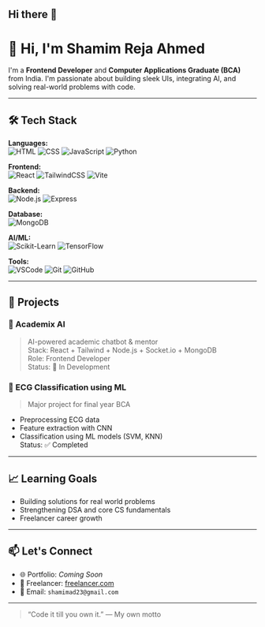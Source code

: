 ## Hi there 👋

# 👋 Hi, I'm Shamim Reja Ahmed

I'm a **Frontend Developer** and **Computer Applications Graduate (BCA)** from India. I'm passionate about building sleek UIs, integrating AI, and solving real-world problems with code.

---

## 🛠️ Tech Stack

**Languages:**  
![HTML](https://img.shields.io/badge/-HTML5-E34F26?style=flat&logo=html5&logoColor=white)
![CSS](https://img.shields.io/badge/-CSS3-1572B6?style=flat&logo=css3)
![JavaScript](https://img.shields.io/badge/-JavaScript-F7DF1E?style=flat&logo=javascript&logoColor=black)
![Python](https://img.shields.io/badge/-Python-3776AB?style=flat&logo=python)

**Frontend:**  
![React](https://img.shields.io/badge/-React-61DAFB?style=flat&logo=react)
![TailwindCSS](https://img.shields.io/badge/-TailwindCSS-38B2AC?style=flat&logo=tailwind-css)
![Vite](https://img.shields.io/badge/-Vite-646CFF?style=flat&logo=vite&logoColor=white)

**Backend:**  
![Node.js](https://img.shields.io/badge/-Node.js-339933?style=flat&logo=node.js&logoColor=white)
![Express](https://img.shields.io/badge/-Express-black?style=flat&logo=express)

**Database:**  
![MongoDB](https://img.shields.io/badge/-MongoDB-47A248?style=flat&logo=mongodb)

**AI/ML:**  
![Scikit-Learn](https://img.shields.io/badge/-Scikit--Learn-F7931E?style=flat&logo=scikit-learn&logoColor=white)
![TensorFlow](https://img.shields.io/badge/-TensorFlow-FF6F00?style=flat&logo=tensorflow)

**Tools:**  
![VSCode](https://img.shields.io/badge/-VSCode-007ACC?style=flat&logo=visual-studio-code)
![Git](https://img.shields.io/badge/-Git-F05032?style=flat&logo=git)
![GitHub](https://img.shields.io/badge/-GitHub-181717?style=flat&logo=github)

---

## 🚀 Projects

### 🔸 Academix AI
> AI-powered academic chatbot & mentor  
Stack: React + Tailwind + Node.js + Socket.io + MongoDB  
Role: Frontend Developer  
Status: 🚧 In Development

### 🔸 ECG Classification using ML
> Major project for final year BCA  
- Preprocessing ECG data  
- Feature extraction with CNN  
- Classification using ML models (SVM, KNN)  
Status: ✅ Completed

---

## 📈 Learning Goals

- Building solutions for real world problems
- Strengthening DSA and core CS fundamentals
- Freelancer career growth

---

## 📫 Let's Connect

- 🌐 Portfolio: _Coming Soon_  
- 💼 Freelancer: [freelancer.com](https://www.freelancer.in/u/shmamim23?sb=t)  
- 📩 Email: `shamimad23@gmail.com`

---

> “Code it till you own it.” — My own motto


